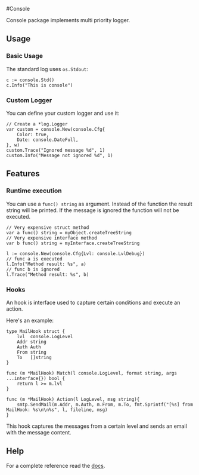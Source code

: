#Console

Console package implements multi priority logger.

## Usage

### Basic Usage

The standard log uses `os.Stdout`:

	c := console.Std()
	c.Info("This is console")

### Custom Logger

You can define your custom logger and use it:

	// Create a *log.Logger
	var custom = console.New(console.Cfg{
		Color: true, 
		Date: console.DateFull,
	}, w)
	custom.Trace("Ignored message %d", 1)
	custom.Info("Message not ignored %d", 1)

## Features

### Runtime execution

You can use a `func() string` as argument. Instead
of the function the result string will be printed.
If the message is ignored the function will not be executed.

	// Very expensive struct method
	var a func() string = myObject.createTreeString
	// Very expensive interface method
	var b func() string = myInterface.createTreeString

	l := console.New(console.Cfg{Lvl: console.LvlDebug})
	// func a is executed
	l.Info("Method result: %s", a)
	// func b is ignored
	l.Trace("Method result: %s", b)

### Hooks

An hook is interface used to capture certain conditions and execute an action.

Here's an example:

	type MailHook struct {
		lvl  console.LogLevel
		Addr string
		Auth Auth
		From string
		To   []string
	}

	func (m *MailHook) Match(l console.LogLevel, format string, args ...interface{}) bool {
		return l >= m.lvl
	}

	func (m *MailHook) Action(l LogLevel, msg string){
		smtp.SendMail(m.Addr, m.Auth, m.From, m.To, fmt.Sprintf("[%s] from MailHook: %s\n\n%s", l, fileline, msg)
	}


This hook captures the messages from a certain level and sends an email with the message content.

## Help

For a complete reference read the [docs](https://godoc.org/gopkg.in/klaidliadon/console.v1 "Godoc").

